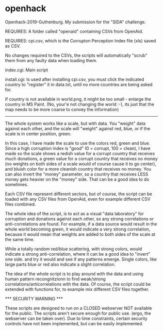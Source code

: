 # openhack
Openhack-2019-Guthenburg. My submission for the "SIDA" challenge.

REQUIRES: A folder called "openaid" containing CSVs from OpenAid.

REQUIRES: cpi.csv, which is the Corrupton Perception Index file (xls) saved as CSV.

No changes required to the CSVs, the scripts will automatically "scrub" them from any faulty data when loading them.

index.cgi: Main script

install.cgi: Is used after installing cpi.csv, you must click the indicated country to "register" it in data.txt, until no more countries are being asked for.

If country is not available in world.png, it might be too small - enlarge the country in MS Paint.
(No, your'e not changing the world :-), its just that the map needs to be more coarse to convey the information)

-----------------------------------------------------------------------

The whole system works like a scale, but with data. You "weight" data against each other, and the scale will "weight" against red, blue, or if the scale is in center position, green.

In this case, I have made the scale to use the colors red, green and blue. Since a high corruption index is "good" (0 = corrupt, 100 = clean), I have made so the scale shows a redish value for a corrupt country that receives much donations, a green value for a corrupt country that receives no money (no weights on both sides of a scale would of course cause it to go center), and bluish color for a more cleanish country that receives no money.
You can also invert the "money" parameter, so a country that receives LESS money gets heavier on the "money" side. That can be a good idea to do sometimes.

Each CSV file represent different sectors, but of course, the script can be loaded with any CSV files from OpenAid, even for example different CSV files combined.

The whole idea of the script, is to act as a visual "data laboratory" for corruption and donations against each other, so any strong correlations or anti-correlations are found. For example, if a data source would result in the whole world becoming green, it would indicate a very strong correlation, because it would mean that weights are added to both sides of the scale at the same time.

While a totally random red/blue scattering, with strong colors, would indicate a strong anti-correlation, where it can be a good idea to "invert" one side. and try it would and see if any patterns emerge. Single colors, like large parts blue or red also indicate a slight correlation.

The idea of the whole script is to play around with the data and using human pattern recongnitzionn to find weak/strong correlations/anticorrelations with the data. Of course, the script could be extended with functions for, to example mix different CSV files together.

*** SECURITY WARNING ***

These scripts are designed to run on a CLOSED webserver NOT available for the public. The scripts aren't secure enough for public use.
(ergo, the webserver can be taken over).
Due to time constraints, certain security controls have not been implemented, but can be easily implemented.

